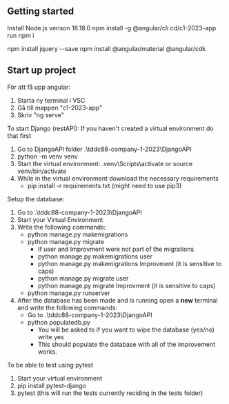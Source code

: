 ## Getting started

Install Node.js verison 18.18.0
npm install -g @angular/cli
cd/c1-2023-app run npm i

npm install jquery --save
npm install @angular/material @angular/cdk
## Start up project

För att få upp angular:
1. Starta ny terminal i VSC
2. Gå till mappen "c1-2023-app"
3. Skriv "ng serve"

To start Django (restAPI):
If you haven't created a virtual environment do that first
1. Go to DjangoAPI folder .\tddc88-company-1-2023\DjangoAPI
2. python -m venv venv
3. Start the virtual environment: .venv\Scripts\activate or source venv/bin/activate
4. While in the virtual environment download the necessary requirements
    - pip install -r requirements.txt (might need to use pip3)

Setup the database:
1. Go to .\tddc88-company-1-2023\DjangoAPI
2. Start your Virtual Environment
3. Write the following commands:
    - python manage.py makemigrations
    - python manage.py migrate
        - If user and Improvment were not part of the migrations
        - python manage.py makemigrations user
        - python manage.py makemigrations Improvment (it is sensitive to caps)
        - python manage.py migrate user
        - python manage.py migrate Improvment (it is sensitive to caps)
    - python manage.py runserver
4. After the database has been made and is running open a **new** terminal and write the following commands:
    - Go to .\tddc88-company-1-2023\DjangoAPI
    - python populatedb.py
        - You will be asked to if you want to wipe the database (yes/no) write yes
        - This should populate the database with all of the improvement works.


To be able to test using pytest
1. Start your virtual environment
2. pip install pytest-django
3. pytest (this will run the tests currently reciding in the tests folder)
